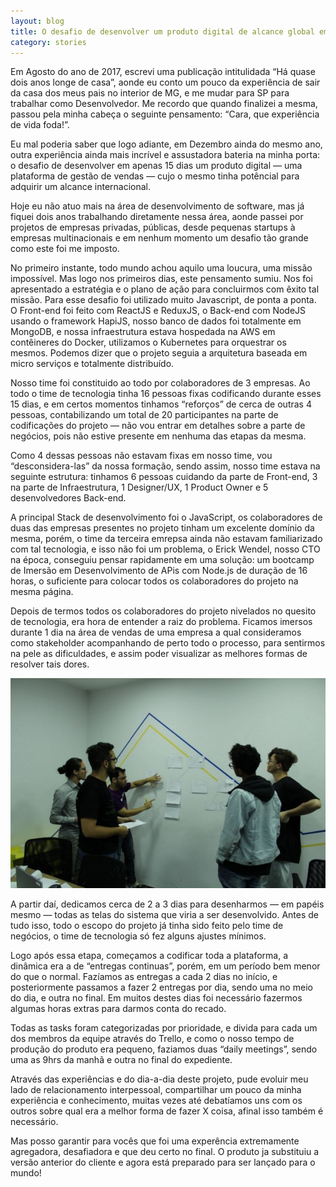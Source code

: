 ```yaml
---
layout: blog
title: O desafio de desenvolver um produto digital de alcance global em 15 dias
category: stories
---
```


Em Agosto do ano de 2017, escrevi uma publicação intitulidada “Há quase dois anos longe de casa”, aonde eu conto um pouco da experiência de sair da casa dos meus pais no interior de MG, e me mudar para SP para trabalhar como Desenvolvedor. Me recordo que quando finalizei a mesma, passou pela minha cabeça o seguinte pensamento: “Cara, que experiência de vida foda!”.

Eu mal poderia saber que logo adiante, em Dezembro ainda do mesmo ano, outra experiência ainda mais incrível e assustadora bateria na minha porta: o desafio de desenvolver em apenas 15 dias um produto digital — uma plataforma de gestão de vendas — cujo o mesmo tinha potêncial para adquirir um alcance internacional.

Hoje eu não atuo mais na área de desenvolvimento de software, mas já fiquei dois anos trabalhando diretamente nessa área, aonde passei por projetos de empresas privadas, públicas, desde pequenas startups à empresas multinacionais e em nenhum momento um desafio tão grande como este foi me imposto.

No primeiro instante, todo mundo achou aquilo uma loucura, uma missão impossível. Mas logo nos primeiros dias, este pensamento sumiu. Nos foi apresentado a estratégia e o plano de ação para concluirmos com êxito tal missão. Para esse desafio foi utilizado muito Javascript, de ponta a ponta. O Front-end foi feito com ReactJS e ReduxJS, o Back-end com NodeJS usando o framework HapiJS, nosso banco de dados foi totalmente em MongoDB, e nossa infraestrutura estava hospedada na AWS em contêineres do Docker, utilizamos o Kubernetes para orquestrar os mesmos. Podemos dizer que o projeto seguia a arquitetura baseada em micro serviços e totalmente distribuído.

Nosso time foi constituido ao todo por colaboradores de 3 empresas. Ao todo o time de tecnologia tinha 16 pessoas fixas codificando durante esses 15 dias, e em certos momentos tinhamos “reforços” de cerca de outras 4 pessoas, contabilizando um total de 20 participantes na parte de codificações do projeto — não vou entrar em detalhes sobre a parte de negócios, pois não estive presente em nenhuma das etapas da mesma.

Como 4 dessas pessoas não estavam fixas em nosso time, vou “desconsidera-las” da nossa formação, sendo assim, nosso time estava na seguinte estrutura: tinhamos 6 pessoas cuidando da parte de Front-end, 3 na parte de Infraestrutura, 1 Designer/UX, 1 Product Owner e 5 desenvolvedores Back-end.

A principal Stack de desenvolvimento foi o JavaScript, os colaboradores de duas das empresas presentes no projeto tinham um excelente domínio da mesma, porém, o time da terceira emrepsa ainda não estavam familiarizado com tal tecnologia, e isso não foi um problema, o Erick Wendel, nosso CTO na época, conseguiu pensar rapidamente em uma solução: um bootcamp de Imersão em Desenvolvimento de APis com Node.js de duração de 16 horas, o suficiente para colocar todos os colaboradores do projeto na mesma página.

Depois de termos todos os colaboradores do projeto nivelados no quesito de tecnologia, era hora de entender a raiz do problema. Ficamos imersos durante 1 dia na área de vendas de uma empresa a qual consideramos como stakeholder acompanhando de perto todo o processo, para sentirmos na pele as dificuldades, e assim poder visualizar as melhores formas de resolver tais dores.

![Image](/images/posts/project.jpeg)

A partir daí, dedicamos cerca de 2 a 3 dias para desenharmos — em papéis mesmo — todas as telas do sistema que viria a ser desenvolvido. Antes de tudo isso, todo o escopo do projeto já tinha sido feito pelo time de negócios, o time de tecnologia só fez alguns ajustes mínimos.

Logo após essa etapa, começamos a codificar toda a plataforma, a dinâmica era a de “entregas continuas”, porém, em um período bem menor do que o normal. Fazíamos as entregas a cada 2 dias no início, e posteriormente passamos a fazer 2 entregas por dia, sendo uma no meio do dia, e outra no final. Em muitos destes dias foi necessário fazermos algumas horas extras para darmos conta do recado.

Todas as tasks foram categorizadas por prioridade, e divida para cada um dos membros da equipe através do Trello, e como o nosso tempo de produção do produto era pequeno, faziamos duas “daily meetings”, sendo uma as 9hrs da manhã e outra no final do expediente.

Através das experiências e do dia-a-dia deste projeto, pude evoluir meu lado de relacionamento interpessoal, compartilhar um pouco da minha experiência e conhecimento, muitas vezes até debatíamos uns com os outros sobre qual era a melhor forma de fazer X coisa, afinal isso também é necessário.

Mas posso garantir para vocês que foi uma experência extremamente agregadora, desafiadora e que deu certo no final. O produto ja substituiu a versão anterior do cliente e agora está preparado para ser lançado para o mundo!

